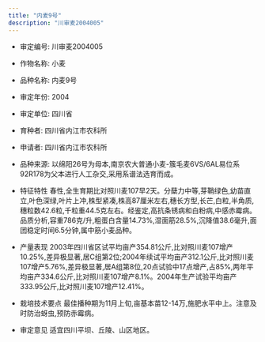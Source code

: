 ```yaml
---
title: "内麦9号"
description: "川审麦2004005"
---
```

* 审定编号:  川审麦2004005

*  作物名称:  小麦

*  品种名称:  内麦9号

*  审定年份:  2004

*  审定单位:  四川省

* 育种者:  四川省内江市农科所

*  申请者:  四川省内江市农科所

*  品种来源:  以绵阳26号为母本,南京农大普通小麦-簇毛麦6VS/6AL易位系92R178为父本进行人工杂交,采用系谱法选育而成。

*  特征特性
春性,全生育期比对照川麦107早2天。分蘖力中等,芽鞘绿色,幼苗直立,叶色深绿,叶片上冲,株型紧凑,株高87厘米左右,穗长方型,长芒,白粒,半角质,穗粒数42.6粒,千粒重44.5克左右。经鉴定,高抗条锈病和白粉病,中感赤霉病。品质分析,容重786克/升,粗蛋白含量14.73%,湿面筋28.5%,沉降值38.6毫升,面团稳定时间6.5分钟,属中筋小麦品种。

*  产量表现
2003年四川省区试平均亩产354.81公斤,比对照川麦107增产10.25%,差异极显著,居C组第2位;2004年续试平均亩产312.1公斤,比对照川麦107增产5.76%,差异极显著,居A组第8位,20点试验中17点增产,占85%,两年平均亩产334.6公斤,比对照川麦107增产8.1%。2004年生产试验平均亩产333.95公斤,比对照川麦107增产12.41%。

*  栽培技术要点
最佳播种期为11月上旬,亩基本苗12-14万,施肥水平中上。注意及时防治蚜虫,预防赤霉病。

*  审定意见
适宜四川平坝、丘陵、山区地区。
